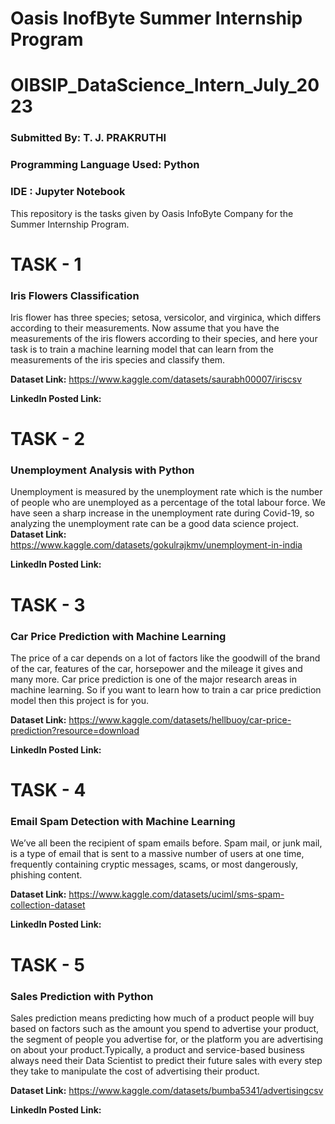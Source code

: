 # Oasis InofByte Summer Internship Program
# OIBSIP_DataScience_Intern_July_2023
### Submitted By: T. J. PRAKRUTHI
### Programming Language Used: Python
### IDE : Jupyter Notebook

This repository is the tasks given by Oasis InfoByte Company for the Summer Internship Program. 

# TASK - 1
### Iris Flowers Classification 
 Iris flower has three species; setosa, versicolor, and virginica, which differs according to their measurements. Now assume that you have the measurements of the iris flowers according to their species, and here your task is to train a machine learning model that can learn from the measurements of the iris species and classify them.


**Dataset Link:** https://www.kaggle.com/datasets/saurabh00007/iriscsv

**LinkedIn Posted Link:**

# TASK - 2
### Unemployment Analysis with Python
Unemployment is measured by the unemployment rate which is the number of people who are unemployed as a percentage of the total labour force. We have seen a sharp increase in the unemployment rate during Covid-19, so analyzing the unemployment rate can be a good data science project. 
**Dataset Link:** https://www.kaggle.com/datasets/gokulrajkmv/unemployment-in-india

**LinkedIn Posted Link:** 

# TASK - 3
### Car Price Prediction with Machine Learning
The price of a car depends on a lot of factors like the goodwill of the brand of the car, features of the car, horsepower and the mileage it gives and many more. Car price prediction is one of the major research areas in machine learning. So if you want to learn how to train a car price prediction model then this project is for you.

**Dataset Link:** https://www.kaggle.com/datasets/hellbuoy/car-price-prediction?resource=download

**LinkedIn Posted Link:** 

# TASK - 4
### Email Spam Detection with Machine Learning
We’ve all been the recipient of spam emails before. Spam mail, or junk mail, is a type of email that is sent to a massive number of users at one time, frequently containing cryptic messages, scams, or most dangerously, phishing content.

**Dataset Link:** https://www.kaggle.com/datasets/uciml/sms-spam-collection-dataset

**LinkedIn Posted Link:** 

# TASK - 5
### Sales Prediction with Python
Sales prediction means predicting how much of a product people will buy based on factors such as the amount you spend to advertise your product, the segment of people you advertise for, or the platform you are advertising on about your product.Typically, a product and service-based business always need their Data Scientist to predict their future sales with every step they take to manipulate the cost of advertising their product.

**Dataset Link:** https://www.kaggle.com/datasets/bumba5341/advertisingcsv

**LinkedIn Posted Link:** 
